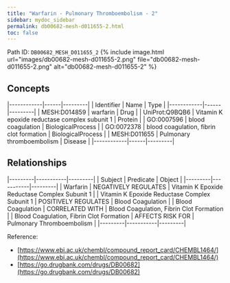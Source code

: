 ```yaml
---
title: "Warfarin - Pulmonary Thromboembolism - 2"
sidebar: mydoc_sidebar
permalink: db00682-mesh-d011655-2.html
toc: false 
---
```



Path ID: `DB00682_MESH_D011655_2`
{% include image.html url="images/db00682-mesh-d011655-2.png" file="db00682-mesh-d011655-2.png" alt="db00682-mesh-d011655-2" %}

## Concepts

|------------|------|---------|
| Identifier | Name | Type    |
|------------|------|---------|
| MESH:D014859 | warfarin | Drug |
| UniProt:Q9BQB6 | Vitamin K epoxide reductase complex subunit 1 | Protein |
| GO:0007596 | blood coagulation | BiologicalProcess |
| GO:0072378 | blood coagulation, fibrin clot formation | BiologicalProcess |
| MESH:D011655 | Pulmonary thromboembolism | Disease |
|------------|------|---------|

## Relationships

|---------|-----------|---------|
| Subject | Predicate | Object  |
|---------|-----------|---------|
| Warfarin | NEGATIVELY REGULATES | Vitamin K Epoxide Reductase Complex Subunit 1 |
| Vitamin K Epoxide Reductase Complex Subunit 1 | POSITIVELY REGULATES | Blood Coagulation |
| Blood Coagulation | CORRELATED WITH | Blood Coagulation, Fibrin Clot Formation |
| Blood Coagulation, Fibrin Clot Formation | AFFECTS RISK FOR | Pulmonary Thromboembolism |
|---------|-----------|---------|

Reference: 
  - [https://www.ebi.ac.uk/chembl/compound_report_card/CHEMBL1464/](https://www.ebi.ac.uk/chembl/compound_report_card/CHEMBL1464/)
  - [https://go.drugbank.com/drugs/DB00682](https://go.drugbank.com/drugs/DB00682)
